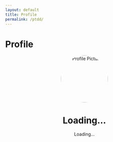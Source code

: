 ```yaml
---
layout: default
title: Profile
permalink: /ptdd/
---
```


# Profile


<!DOCTYPE html>
<html lang="en">
<head>
  <meta charset="UTF-8">
  <meta name="viewport" content="width=device-width, initial-scale=1.0">
  <title>Profile Page</title>
  <style>
    /* Add some basic styles */
    .profile-container {
      text-align: center;
    }
    .profile-container img {
      width: 150px;
      height: 150px;
      border-radius: 50%;
    }
    .account-info {
      margin-top: 20px;
    }
    .account-info p {
      margin: 5px 0;
    }
  </style>
</head>
<body>
  <div id="profilePage">
    <div class="profile-container">
      <img id="profilePicture" src="default-avatar.png" alt="Profile Picture">
      <h1 id="profileName">Loading...</h1>
      <p id="profileEmail">Loading...</p>
    </div>
    <div id="accountInfo" class="account-info">
      <!-- Account details will be displayed here -->
    </div>
  </div>

  <script>
    const profileEmail = localStorage.getItem("userEmail");

    async function fetchAccountData() {
      try {
        const response = await fetch('https://script.google.com/macros/s/AKfycby8zDlkecaCKxheG6IxDygWhMdx_KFYjIhY2sQoyQPbIGKDdY-OiLpdNnMIj9MiQRsn/exec'); // Your Google Apps Script URL
        const data = await response.json();
        const account = data.find(account => account.email === profileEmail);
        
        if (account) {
          // Update profile page with data from Google Sheets
          document.getElementById('profileName').textContent = account.name;
          document.getElementById('profileEmail').textContent = account.email;
          document.getElementById('profilePicture').src = account.picture || 'default-avatar.png';

          const accountInfo = `
            <p><strong>Account Number:</strong> ${account.accountNumber}</p>
            <p><strong>Phone:</strong> ${account.phone}</p>
            <p><strong>Billing Address:</strong> ${account.billingStreet}, ${account.billingCity}, ${account.billingState}, ${account.billingPostal}, ${account.billingCountry}</p>
            <p><strong>Shipping Address:</strong> ${account.shippingStreet}, ${account.shippingCity}, ${account.shippingState}, ${account.shippingPostal}, ${account.shippingCountry}</p>
            <p><strong>Order ID:</strong> ${account.orderId}</p>
            <p><strong>Item:</strong> ${account.itemName} x ${account.itemQuantity}</p>
            <p><strong>Total Amount:</strong> $${account.totalAmount}</p>
          `;
          document.getElementById('accountInfo').innerHTML = accountInfo;
        } else {
          document.getElementById('accountInfo').innerHTML = '<p>No account data found for this email.</p>';
        }
      } catch (error) {
        console.error('Error fetching account data:', error);
        document.getElementById('accountInfo').innerHTML = '<p>Failed to retrieve account data.</p>';
      }
    }

    document.addEventListener("DOMContentLoaded", fetchAccountData);
  </script>
</body>
</html>

